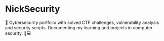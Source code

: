 # NickSecurity
🚀 Cybersecurity portfolio with solved CTF challenges, vulnerability analysis and security scripts.   Documenting my learning and projects in computer security. 🔐💻
